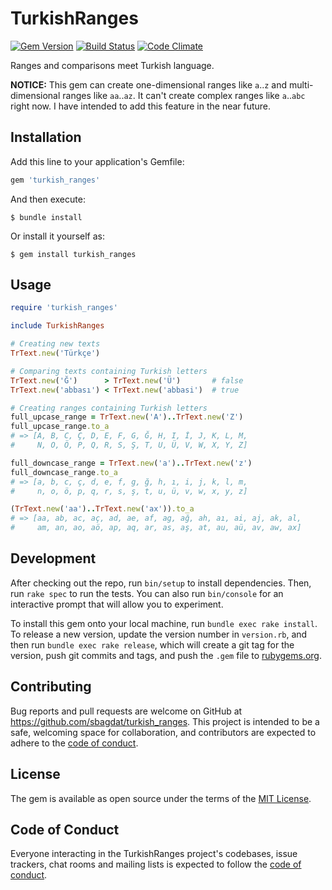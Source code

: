 # TurkishRanges

[![Gem Version](https://badge.fury.io/rb/turkish_ranges.svg)](https://badge.fury.io/rb/turkish_ranges)
[![Build Status](https://travis-ci.org/sbagdat/turkish_ranges.svg?branch=main)](https://travis-ci.org/sbagdat/turkish_ranges)
[![Code Climate](https://codeclimate.com/github/sbagdat/turkish_ranges/badges/gpa.svg)](https://codeclimate.com/github/sbagdat/turkish_ranges)


Ranges and comparisons meet Turkish language. 

**NOTICE:** This gem can create one-dimensional ranges like `a`..`z` and multi-dimensional ranges like `aa`..`az`. It can't 
create complex ranges like `a`..`abc` right now. I have intended to add this feature in the near future. 

## Installation

Add this line to your application's Gemfile:

```ruby
gem 'turkish_ranges'
```

And then execute:

    $ bundle install

Or install it yourself as:

    $ gem install turkish_ranges

## Usage

```ruby
require 'turkish_ranges'

include TurkishRanges

# Creating new texts
TrText.new('Türkçe')

# Comparing texts containing Turkish letters
TrText.new('Ğ')      > TrText.new('Ü')       # false
TrText.new('abbası') < TrText.new('abbasi')  # true

# Creating ranges containing Turkish letters
full_upcase_range = TrText.new('A')..TrText.new('Z')
full_upcase_range.to_a  
# => [A, B, C, Ç, D, E, F, G, Ğ, H, I, İ, J, K, L, M, 
#     N, O, Ö, P, Q, R, S, Ş, T, U, Ü, V, W, X, Y, Z]

full_downcase_range = TrText.new('a')..TrText.new('z')
full_downcase_range.to_a  
# => [a, b, c, ç, d, e, f, g, ğ, h, ı, i, j, k, l, m,
#     n, o, ö, p, q, r, s, ş, t, u, ü, v, w, x, y, z]

(TrText.new('aa')..TrText.new('ax')).to_a
# => [aa, ab, ac, aç, ad, ae, af, ag, ağ, ah, aı, ai, aj, ak, al, 
#     am, an, ao, aö, ap, aq, ar, as, aş, at, au, aü, av, aw, ax]
```

## Development

After checking out the repo, run `bin/setup` to install dependencies. Then, run `rake spec` to run the tests. You can also run `bin/console` for an interactive prompt that will allow you to experiment.

To install this gem onto your local machine, run `bundle exec rake install`. To release a new version, update the version number in `version.rb`, and then run `bundle exec rake release`, which will create a git tag for the version, push git commits and tags, and push the `.gem` file to [rubygems.org](https://rubygems.org).

## Contributing

Bug reports and pull requests are welcome on GitHub at https://github.com/sbagdat/turkish_ranges. This project is intended to be a safe, welcoming space for collaboration, and contributors are expected to adhere to the [code of conduct](https://github.com/[USERNAME]/turkish_ranges/blob/master/CODE_OF_CONDUCT.md).

## License

The gem is available as open source under the terms of the [MIT License](https://opensource.org/licenses/MIT).

## Code of Conduct

Everyone interacting in the TurkishRanges project's codebases, issue trackers, chat rooms and mailing lists is expected to follow the [code of conduct](https://github.com/[USERNAME]/turkish_ranges/blob/master/CODE_OF_CONDUCT.md).
